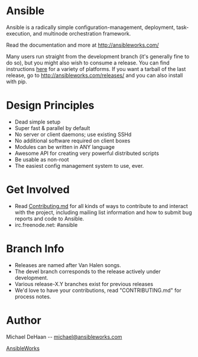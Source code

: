 Ansible
=======

Ansible is a radically simple configuration-management, deployment, task-execution, and
multinode orchestration framework.

Read the documentation and more at http://ansibleworks.com/

Many users run straight from the development branch (it's generally fine to do so), but you might also wish to consume a release.  You can find 
instructions [here](http://ansibleworks.com/docs/intro_getting_started.html) for a variety of platforms.  If you want a tarball of the last release, go to 
http://ansibleworks.com/releases/ and you can also install with pip.

Design Principles
=================

   * Dead simple setup
   * Super fast & parallel by default
   * No server or client daemons; use existing SSHd
   * No additional software required on client boxes
   * Modules can be written in ANY language
   * Awesome API for creating very powerful distributed scripts
   * Be usable as non-root
   * The easiest config management system to use, ever.

Get Involved
============

   * Read [Contributing.md](https://github.com/ansible/ansible/blob/devel/CONTRIBUTING.md) for all kinds of ways to contribute to and interact with the project, including mailing list information and how to submit bug reports and code to Ansible.
   * irc.freenode.net: #ansible

Branch Info
===========

   * Releases are named after Van Halen songs.
   * The devel branch corresponds to the release actively under development.
   * Various release-X.Y branches exist for previous releases
   * We'd love to have your contributions, read "CONTRIBUTING.md" for process notes.

Author
======

Michael DeHaan -- michael@ansibleworks.com

[AnsibleWorks](http://ansibleworks.com)


